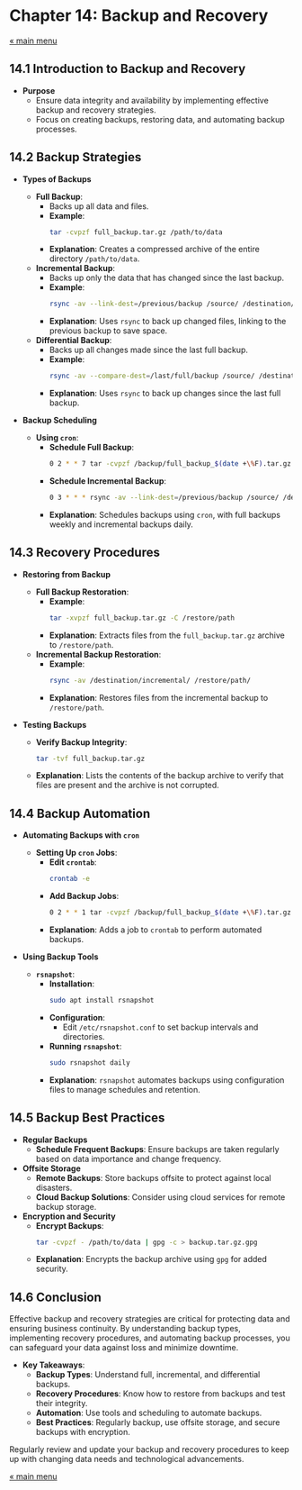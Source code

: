 # Chapter 14: Backup and Recovery

<a href="README.md">&laquo; main menu</a>

## 14.1 Introduction to Backup and Recovery
- **Purpose**
  - Ensure data integrity and availability by implementing effective backup and recovery strategies.
  - Focus on creating backups, restoring data, and automating backup processes.

## 14.2 Backup Strategies
- **Types of Backups**
  - **Full Backup**:
    - Backs up all data and files.
    - **Example**: 
      ```bash
      tar -cvpzf full_backup.tar.gz /path/to/data
      ```
    - **Explanation**: Creates a compressed archive of the entire directory `/path/to/data`.
  - **Incremental Backup**:
    - Backs up only the data that has changed since the last backup.
    - **Example**:
      ```bash
      rsync -av --link-dest=/previous/backup /source/ /destination/incremental/
      ```
    - **Explanation**: Uses `rsync` to back up changed files, linking to the previous backup to save space.
  - **Differential Backup**:
    - Backs up all changes made since the last full backup.
    - **Example**:
      ```bash
      rsync -av --compare-dest=/last/full/backup /source/ /destination/differential/
      ```
    - **Explanation**: Uses `rsync` to back up changes since the last full backup.

- **Backup Scheduling**
  - **Using `cron`**:
    - **Schedule Full Backup**:
      ```bash
      0 2 * * 7 tar -cvpzf /backup/full_backup_$(date +\%F).tar.gz /path/to/data
      ```
    - **Schedule Incremental Backup**:
      ```bash
      0 3 * * * rsync -av --link-dest=/previous/backup /source/ /destination/incremental/
      ```
    - **Explanation**: Schedules backups using `cron`, with full backups weekly and incremental backups daily.

## 14.3 Recovery Procedures
- **Restoring from Backup**
  - **Full Backup Restoration**:
    - **Example**:
      ```bash
      tar -xvpzf full_backup.tar.gz -C /restore/path
      ```
    - **Explanation**: Extracts files from the `full_backup.tar.gz` archive to `/restore/path`.
  - **Incremental Backup Restoration**:
    - **Example**:
      ```bash
      rsync -av /destination/incremental/ /restore/path/
      ```
    - **Explanation**: Restores files from the incremental backup to `/restore/path`.

- **Testing Backups**
  - **Verify Backup Integrity**:
    ```bash
    tar -tvf full_backup.tar.gz
    ```
  - **Explanation**: Lists the contents of the backup archive to verify that files are present and the archive is not corrupted.

## 14.4 Backup Automation
- **Automating Backups with `cron`**
  - **Setting Up `cron` Jobs**:
    - **Edit `crontab`**:
      ```bash
      crontab -e
      ```
    - **Add Backup Jobs**:
      ```bash
      0 2 * * 1 tar -cvpzf /backup/full_backup_$(date +\%F).tar.gz /path/to/data
      ```
    - **Explanation**: Adds a job to `crontab` to perform automated backups.

- **Using Backup Tools**
  - **`rsnapshot`**:
    - **Installation**:
      ```bash
      sudo apt install rsnapshot
      ```
    - **Configuration**:
      - Edit `/etc/rsnapshot.conf` to set backup intervals and directories.
    - **Running `rsnapshot`**:
      ```bash
      sudo rsnapshot daily
      ```
    - **Explanation**: `rsnapshot` automates backups using configuration files to manage schedules and retention.

## 14.5 Backup Best Practices
- **Regular Backups**
  - **Schedule Frequent Backups**: Ensure backups are taken regularly based on data importance and change frequency.
- **Offsite Storage**
  - **Remote Backups**: Store backups offsite to protect against local disasters.
  - **Cloud Backup Solutions**: Consider using cloud services for remote backup storage.
- **Encryption and Security**
  - **Encrypt Backups**:
    ```bash
    tar -cvpzf - /path/to/data | gpg -c > backup.tar.gz.gpg
    ```
  - **Explanation**: Encrypts the backup archive using `gpg` for added security.

## 14.6 Conclusion
Effective backup and recovery strategies are critical for protecting data and ensuring business continuity. By understanding backup types, implementing recovery procedures, and automating backup processes, you can safeguard your data against loss and minimize downtime.

- **Key Takeaways**:
  - **Backup Types**: Understand full, incremental, and differential backups.
  - **Recovery Procedures**: Know how to restore from backups and test their integrity.
  - **Automation**: Use tools and scheduling to automate backups.
  - **Best Practices**: Regularly backup, use offsite storage, and secure backups with encryption.

Regularly review and update your backup and recovery procedures to keep up with changing data needs and technological advancements.

<a href="README.md">&laquo; main menu</a>